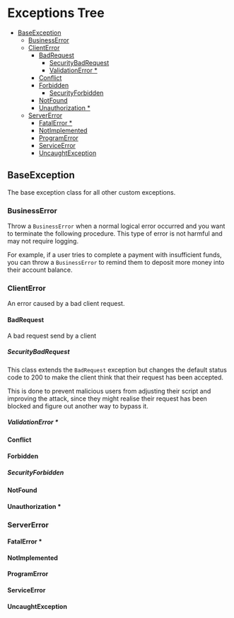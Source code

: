 # Exceptions Tree

- [BaseException](#baseexception)
  - [BusinessError](#businesserror)
  - [ClientError](#clienterror)
    - [BadRequest](#badrequest)
      - [SecurityBadRequest](#securitybadrequest)
      - [ValidationError \*](#validationerror-)
    - [Conflict](#conflict)
    - [Forbidden](#forbidden)
      - [SecurityForbidden](#securityforbidden)
    - [NotFound](#notfound)
    - [Unauthorization \*](#unauthorization-)
  - [ServerError](#servererror)
    - [FatalError \*](#fatalerror-)
    - [NotImplemented](#notimplemented)
    - [ProgramError](#programerror)
    - [ServiceError](#serviceerror)
    - [UncaughtException](#uncaughtexception)


## BaseException
The base exception class for all other custom exceptions.

### BusinessError
Throw a `BusinessError` when a normal logical error occurred and you want to terminate the following procedure. This type of error is not harmful and may not require logging.

For example, if a user tries to complete a payment with insufficient funds, you can throw a `BusinessError` to remind them to deposit more money into their account balance.

### ClientError
An error caused by a bad client request.

#### BadRequest
A bad request send by a client

##### SecurityBadRequest
This class extends the `BadRequest` exception but changes the default status code to 200 to make the client think that their request has been accepted.

This is done to prevent malicious users from adjusting their script and improving the attack, since they might realise their request has been blocked and figure out another way to bypass it.

##### ValidationError *
#### Conflict
#### Forbidden
##### SecurityForbidden
#### NotFound
#### Unauthorization *
### ServerError
#### FatalError *
#### NotImplemented
#### ProgramError
#### ServiceError
#### UncaughtException